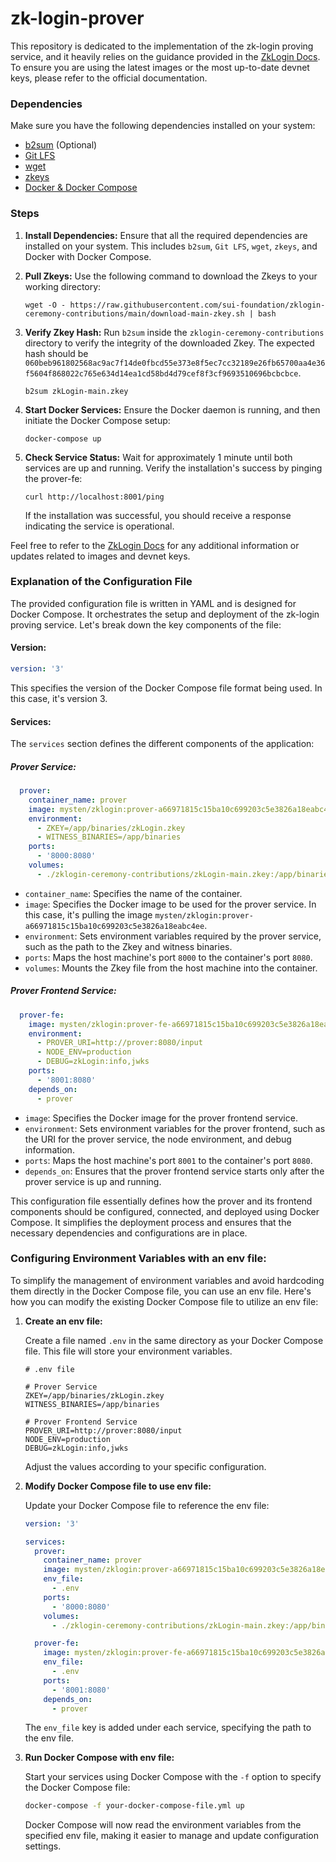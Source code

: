 # zk-login-prover

This repository is dedicated to the implementation of the zk-login proving service, and it heavily relies on the guidance provided in the [ZkLogin Docs](https://docs.sui.io/concepts/cryptography/zklogin#run-the-proving-service-in-your-backend). To ensure you are using the latest images or the most up-to-date devnet keys, please refer to the official documentation.

### Dependencies

Make sure you have the following dependencies installed on your system:

- [b2sum](https://command-not-found.com/b2sum) (Optional)
- [Git LFS](https://git-lfs.com/)
- [wget](https://command-not-found.com/wget)
- [zkeys](https://github.com/sui-foundation/zklogin-ceremony-contributions)
- [Docker & Docker Compose](https://docs.docker.com/compose/install/)

### Steps

1. **Install Dependencies:**
   Ensure that all the required dependencies are installed on your system. This includes `b2sum`, `Git LFS`, `wget`, `zkeys`, and Docker with Docker Compose.

2. **Pull Zkeys:**
   Use the following command to download the Zkeys to your working directory:

    ```console
    wget -O - https://raw.githubusercontent.com/sui-foundation/zklogin-ceremony-contributions/main/download-main-zkey.sh | bash
    ```

3. **Verify Zkey Hash:**
   Run `b2sum` inside the `zklogin-ceremony-contributions` directory to verify the integrity of the downloaded Zkey. The expected hash should be `060beb961802568ac9ac7f14de0fbcd55e373e8f5ec7cc32189e26fb65700aa4e36f5604f868022c765e634d14ea1cd58bd4d79cef8f3cf9693510696bcbcbce`.

    ```console
    b2sum zkLogin-main.zkey
    ```

4. **Start Docker Services:**
   Ensure the Docker daemon is running, and then initiate the Docker Compose setup:

    ```console
    docker-compose up
    ```

5. **Check Service Status:**
   Wait for approximately 1 minute until both services are up and running. Verify the installation's success by pinging the prover-fe:

    ```console
    curl http://localhost:8001/ping
    ```

   If the installation was successful, you should receive a response indicating the service is operational.

Feel free to refer to the [ZkLogin Docs](https://docs.sui.io/concepts/cryptography/zklogin#run-the-proving-service-in-your-backend) for any additional information or updates related to images and devnet keys.

### Explanation of the Configuration File

The provided configuration file is written in YAML and is designed for Docker Compose. It orchestrates the setup and deployment of the zk-login proving service. Let's break down the key components of the file:

#### Version:

```yaml
version: '3'
```

This specifies the version of the Docker Compose file format being used. In this case, it's version 3.

#### Services:

The `services` section defines the different components of the application:

##### Prover Service:

```yaml
  prover:
    container_name: prover
    image: mysten/zklogin:prover-a66971815c15ba10c699203c5e3826a18eabc4ee
    environment:
      - ZKEY=/app/binaries/zkLogin.zkey
      - WITNESS_BINARIES=/app/binaries
    ports:
      - '8000:8080'
    volumes:
      - ./zklogin-ceremony-contributions/zkLogin-main.zkey:/app/binaries/zkLogin.zkey
```

- `container_name`: Specifies the name of the container.
- `image`: Specifies the Docker image to be used for the prover service. In this case, it's pulling the image `mysten/zklogin:prover-a66971815c15ba10c699203c5e3826a18eabc4ee`.
- `environment`: Sets environment variables required by the prover service, such as the path to the Zkey and witness binaries.
- `ports`: Maps the host machine's port `8000` to the container's port `8080`.
- `volumes`: Mounts the Zkey file from the host machine into the container.

##### Prover Frontend Service:

```yaml
  prover-fe:
    image: mysten/zklogin:prover-fe-a66971815c15ba10c699203c5e3826a18eabc4ee
    environment:
      - PROVER_URI=http://prover:8080/input
      - NODE_ENV=production
      - DEBUG=zkLogin:info,jwks
    ports:
      - '8001:8080'
    depends_on:
      - prover
```

- `image`: Specifies the Docker image for the prover frontend service.
- `environment`: Sets environment variables for the prover frontend, such as the URI for the prover service, the node environment, and debug information.
- `ports`: Maps the host machine's port `8001` to the container's port `8080`.
- `depends_on`: Ensures that the prover frontend service starts only after the prover service is up and running.

This configuration file essentially defines how the prover and its frontend components should be configured, connected, and deployed using Docker Compose. It simplifies the deployment process and ensures that the necessary dependencies and configurations are in place.

### Configuring Environment Variables with an env file:

To simplify the management of environment variables and avoid hardcoding them directly in the Docker Compose file, you can use an env file. Here's how you can modify the existing Docker Compose file to utilize an env file:

1. **Create an env file:**

   Create a file named `.env` in the same directory as your Docker Compose file. This file will store your environment variables.

   ```dotenv
   # .env file

   # Prover Service
   ZKEY=/app/binaries/zkLogin.zkey
   WITNESS_BINARIES=/app/binaries

   # Prover Frontend Service
   PROVER_URI=http://prover:8080/input
   NODE_ENV=production
   DEBUG=zkLogin:info,jwks
   ```

   Adjust the values according to your specific configuration.

2. **Modify Docker Compose file to use env file:**

   Update your Docker Compose file to reference the env file:

   ```yaml
   version: '3'

   services:
     prover:
       container_name: prover
       image: mysten/zklogin:prover-a66971815c15ba10c699203c5e3826a18eabc4ee
       env_file:
         - .env
       ports:
         - '8000:8080'
       volumes:
         - ./zklogin-ceremony-contributions/zkLogin-main.zkey:/app/binaries/zkLogin.zkey

     prover-fe:
       image: mysten/zklogin:prover-fe-a66971815c15ba10c699203c5e3826a18eabc4ee
       env_file:
         - .env
       ports:
         - '8001:8080'
       depends_on:
         - prover
   ```

   The `env_file` key is added under each service, specifying the path to the env file.

3. **Run Docker Compose with env file:**

   Start your services using Docker Compose with the `-f` option to specify the Docker Compose file:

   ```bash
   docker-compose -f your-docker-compose-file.yml up
   ```

   Docker Compose will now read the environment variables from the specified env file, making it easier to manage and update configuration settings.
